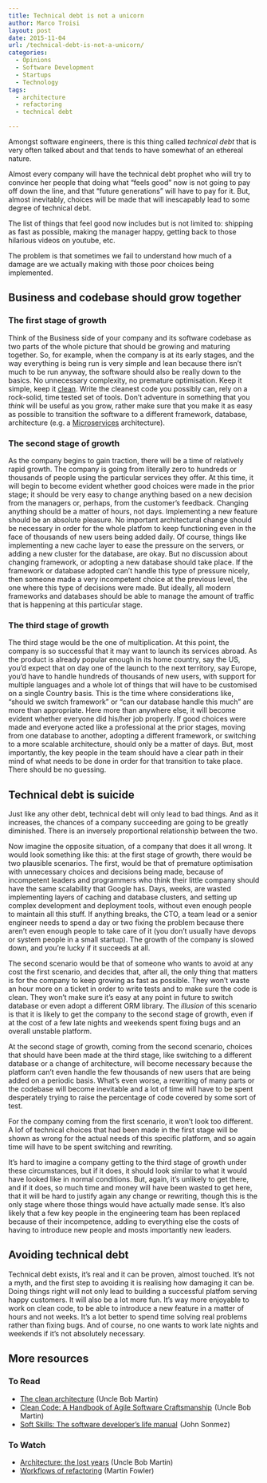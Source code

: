 ```yaml
---
title: Technical debt is not a unicorn
author: Marco Troisi
layout: post
date: 2015-11-04
url: /technical-debt-is-not-a-unicorn/
categories:
  - Opinions
  - Software Development
  - Startups
  - Technology
tags:
  - architecture
  - refactoring
  - technical debt

---
```

Amongst software engineers, there is this thing called _technical debt_ that is very often talked about and that tends to have somewhat of an ethereal nature.

Almost every company will have the technical debt prophet who will try to convince her people that doing what &#8220;feels good&#8221; now is not going to pay off down the line, and that &#8220;future generations&#8221; will have to pay for it. But, almost inevitably, choices will be made that will inescapably lead to some degree of technical debt.<!--more-->

The list of things that feel good now includes but is not limited to: shipping as fast as possible, making the manager happy, getting back to those hilarious videos on youtube, etc.

The problem is that sometimes we fail to understand how much of a damage are we actually making with those poor choices being implemented.

## Business and codebase should grow together

### The first stage of growth

Think of the Business side of your company and its software codebase as two parts of the whole picture that should be growing and maturing together. So, for example, when the company is at its early stages, and the way everything is being run is very simple and lean because there isn&#8217;t much to be run anyway, the software should also be really down to the basics. No unnecessary complexity, no premature optimisation. Keep it simple, keep it [clean][1]. Write the cleanest code you possibly can, rely on a rock-solid, time tested set of tools. Don&#8217;t adventure in something that you _think_ will be useful as you grow, rather make sure that you make it as easy as possible to transition the software to a different framework, database, architecture (e.g. a [Microservices][2] architecture).

### The second stage of growth

As the company begins to gain traction, there will be a time of relatively rapid growth. The company is going from literally zero to hundreds or thousands of people using the particular services they offer. At this time, it will begin to become evident whether good choices were made in the prior stage; it should be very easy to change anything based on a new decision from the managers or, perhaps, from the customer&#8217;s feedback. Changing anything should be a matter of hours, not days. Implementing a new feature should be an absolute pleasure. No important architectural change should be necessary in order for the whole platfom to keep functioning even in the face of thousands of new users being added daily. Of course, things like implementing a new cache layer to ease the pressure on the servers, or adding a new cluster for the database, are okay. But no discussion about changing framework, or adopting a new database should take place. If the framework or database adopted can&#8217;t handle this type of pressure nicely, then someone made a very incompetent choice at the previous level, the one where this type of decisions were made. But ideally, all modern frameworks and databases should be able to manage the amount of traffic that is happening at this particular stage.

### The third stage of growth

The third stage would be the one of multiplication. At this point, the company is so successful that it may want to launch its services abroad. As the product is already popular enough in its home country, say the US, you&#8217;d expect that on day one of the launch to the next territory, say Europe, you&#8217;d have to handle hundreds of thousands of new users, with support for multiple languages and a whole lot of things that will have to be customised on a single Country basis. This is the time where considerations like, &#8220;should we switch framework&#8221; or &#8220;can our database handle this much&#8221; are more than appropriate. Here more than anywhere else, it will become evident whether everyone did his/her job properly. If good choices were made and everyone acted like a professional at the prior stages, moving from one database to another, adopting a different framework, or switching to a more scalable architecture, should only be a matter of days. But, most importantly, the key people in the team should have a clear path in their mind of what needs to be done in order for that transition to take place. There should be no guessing.

## Technical debt is suicide

Just like any other debt, technical debt will only lead to bad things. And as it increases, the chances of a company succeeding are going to be greatly diminished. There is an inversely proportional relationship between the two.

Now imagine the opposite situation, of a company that does it all wrong. It would look something like this: at the first stage of growth, there would be two plausible scenarios. The first, would be that of premature optimisation with unnecessary choices and decisions being made, because of incompetent leaders and programmers who think their little company should have the same scalability that Google has. Days, weeks, are wasted implementing layers of caching and database clusters, and setting up complex development and deployment tools, without even enough people to maintain all this stuff. If anything breaks, the CTO, a team lead or a senior engineer needs to spend a day or two fixing the problem because there aren&#8217;t even enough people to take care of it (you don&#8217;t usually have devops or system people in a small startup). The growth of the company is slowed down, and you&#8217;re lucky if it succeeds at all.

The second scenario would be that of someone who wants to avoid at any cost the first scenario, and decides that, after all, the only thing that matters is for the company to keep growing as fast as possible. They won&#8217;t waste an hour more on a ticket in order to write tests and to make sure the code is clean. They won&#8217;t make sure it&#8217;s easy at any point in future to switch database or even adopt a different ORM library. The _illusion_ of this scenario is that it is likely to get the company to the second stage of growth, even if at the cost of a few late nights and weekends spent fixing bugs and an overall unstable platform.

At the second stage of growth, coming from the second scenario, choices that should have been made at the third stage, like switching to a different database or a change of architecture, will become necessary because the platform can&#8217;t even handle the few thousands of new users that are being added on a periodic basis. What&#8217;s even worse, a rewriting of many parts or the codebase will become inevitable and a lot of time will have to be spent desperately trying to raise the percentage of code covered by some sort of test.
  
For the company coming from the first scenario, it won&#8217;t look too different. A lof of technical choices that had been made in the first stage will be shown as wrong for the actual needs of this specific platform, and so again time will have to be spent switching and rewriting.

It&#8217;s hard to imagine a company getting to the third stage of growth under these circumstances, but if it does, it should look similar to what it would have looked like in normal conditions. But, again, it&#8217;s unlikely to get there, and if it does, so much time and money will have been wasted to get here, that it will be hard to justify again any change or rewriting, though this is the only stage where those things would have actually made sense. It&#8217;s also likely that a few key people in the engineering team has been replaced because of their incompetence, adding to everything else the costs of having to introduce new people and mosts importantly new leaders.

## Avoiding technical debt

Technical debt exists, it&#8217;s real and it can be proven, almost touched. It&#8217;s not a myth, and the first step to avoiding it is realising how damaging it can be. Doing things right will not only lead to building a successful platfom serving happy customers. It will also be a lot more fun. It&#8217;s way more enjoyable to work on clean code, to be able to introduce a new feature in a matter of hours and not weeks. It&#8217;s a lot better to spend time solving real problems rather than fixing bugs. And of course, no one wants to work late nights and weekends if it&#8217;s not absolutely necessary.

## More resources

### To Read

  * [The clean architecture][1] (Uncle Bob Martin)
  * <a rel="nofollow" href="http://www.amazon.com/gp/product/0132350882/ref=as_li_tl?ie=UTF8&#038;camp=1789&#038;creative=390957&#038;creativeASIN=0132350882&#038;linkCode=as2&#038;tag=marctroi-20&#038;linkId=7KDRFWMKHKFMNWAR">Clean Code: A Handbook of Agile Software Craftsmanship</a> <img src="http://ir-na.amazon-adsystem.com/e/ir?t=marctroi-20&#038;l=as2&#038;o=1&#038;a=0132350882" width="1" height="1" border="0" alt="" style="border:none !important; margin:0px !important;" />(Uncle Bob Martin)
  * <a rel="nofollow" href="http://www.amazon.com/gp/product/1617292397/ref=as_li_tl?ie=UTF8&#038;camp=1789&#038;creative=390957&#038;creativeASIN=1617292397&#038;linkCode=as2&#038;tag=marctroi-20&#038;linkId=CVFNNRQ23ADXVH4O">Soft Skills: The software developer&#8217;s life manual</a> <img src="http://ir-na.amazon-adsystem.com/e/ir?t=marctroi-20&#038;l=as2&#038;o=1&#038;a=1617292397" width="1" height="1" border="0" alt="" style="border:none !important; margin:0px !important;" />(John Sonmez)

### To Watch

  * [Architecture: the lost years][3] (Uncle Bob Martin)
  * [Workflows of refactoring][4] (Martin Fowler)

 [1]: https://blog.8thlight.com/uncle-bob/2012/08/13/the-clean-architecture.html
 [2]: http://www.marcotroisi.com/micro-services-a-quick-introduction/
 [3]: https://www.youtube.com/watch?v=HhNIttd87xs
 [4]: https://www.youtube.com/watch?v=vqEg37e4Mkw&list=PLJb2p0qX8R_r3crCVAxp57dvoqGGjD3yD